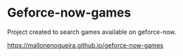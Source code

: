 # Geforce-now-games

Project created to search games available on geforce-now.

https://mallonenogueira.github.io/geforce-now-games
